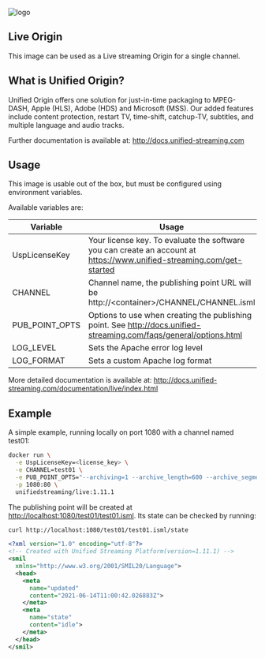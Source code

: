 ![logo](https://raw.githubusercontent.com/unifiedstreaming/origin/master/unifiedstreaming-logo-black.png)

Live Origin
-----------
This image can be used as a Live streaming Origin for a single channel. 


What is Unified Origin?
-----------------------
Unified Origin offers one solution for just-in-time packaging to MPEG-DASH, Apple (HLS), Adobe (HDS) and Microsoft (MSS). Our added features include content protection, restart TV, time-shift, catchup-TV, subtitles, and multiple language and audio tracks.

Further documentation is available at: <http://docs.unified-streaming.com>

Usage
-----
This image is usable out of the box, but must be configured using environment variables.

Available variables are:

|Variable        |Usage   |Mandatory?|
|----------------|--------|----------|
|UspLicenseKey |Your license key. To evaluate the software you can create an account at <https://www.unified-streaming.com/get-started>|Yes|
|CHANNEL|Channel name, the publishing point URL will be http://<container\>/CHANNEL/CHANNEL.isml|Yes|
|PUB_POINT_OPTS  |Options to use when creating the publishing point. See http://docs.unified-streaming.com/faqs/general/options.html|No|
|LOG_LEVEL|Sets the Apache error log level|No|
|LOG_FORMAT|Sets a custom Apache log format|No|


More detailed documentation is available at: <http://docs.unified-streaming.com/documentation/live/index.html>

Example
-------
A simple example, running locally on port 1080 with a channel named test01:

```bash
docker run \
  -e UspLicenseKey=<license_key> \
  -e CHANNEL=test01 \
  -e PUB_POINT_OPTS="--archiving=1 --archive_length=600 --archive_segment_length=60 --dvr_window_length=30 --restart_on_encoder_reconnect" \
  -p 1080:80 \
  unifiedstreaming/live:1.11.1
```

The publishing point will be created at <http://localhost:1080/test01/test01.isml>.
Its state can be checked by running:

```bash
curl http://localhost:1080/test01/test01.isml/state
```

```xml
<?xml version="1.0" encoding="utf-8"?>
<!-- Created with Unified Streaming Platform(version=1.11.1) -->
<smil
  xmlns="http://www.w3.org/2001/SMIL20/Language">
  <head>
    <meta
      name="updated"
      content="2021-06-14T11:00:42.026883Z">
    </meta>
    <meta
      name="state"
      content="idle">
    </meta>
  </head>
</smil>
```
